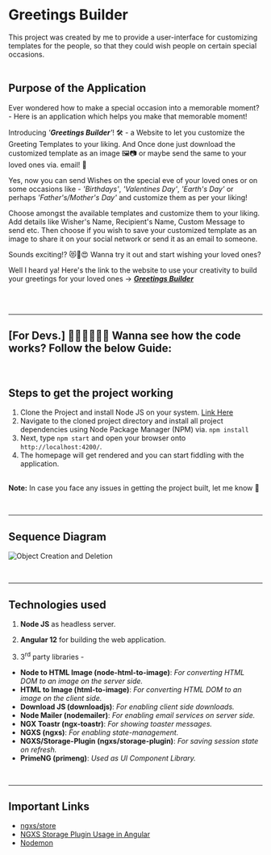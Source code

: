 # Greetings Builder

This project was created by me to provide a user-interface for customizing templates for the people, so that they could wish people on certain special occasions.  
<br>

## Purpose of the Application

Ever wondered how to make a special occasion into a memorable moment? - Here is an application which helps you make that memorable moment! 

Introducing *'**Greetings Builder**'*! 🛠 - a Website to let you customize the Greeting Templates to your liking. And Once done just download the customized template as an image 🖼📷 or maybe send the same to your loved ones via. email! 📧

Yes, now you can send Wishes on the special eve of your loved ones or on some occasions like - *'Birthdays'*, *'Valentines Day'*, *'Earth's Day'* or perhaps *'Father's/Mother's Day'* and customize them as per your liking!

Choose amongst the available templates and customize them to your liking. Add details like Wisher's Name, Recipient's Name, Custom Message to send etc. Then choose if you wish to save your customized template as an image to share it on your social network or send it as an email to someone.  

Sounds exciting!? 😻🤩😍 Wanna try it out and start wishing your loved ones?

Well I heard ya! Here's the link to the website to use your creativity to build your greetings for your loved ones -> [<b>*Greetings Builder*</b>](https://greetings-builder.herokuapp.com/)  


<br>
<br>

****



## **[For Devs.] 👷🏻‍♂️👩🏻‍💻 Wanna see how the code works? Follow the below Guide:**  

<br>

## Steps to get the project working

1) Clone the Project and install Node JS on your system. [Link Here](https://nodejs.org/en/)
2) Navigate to the cloned project directory and install all project dependencies using Node Package Manager (NPM) via. `npm install`
3) Next, type `npm start` and open your browser onto `http://localhost:4200/`.
4) The homepage will get rendered and you can start fiddling with the application.  

\
**Note:** In case you face any issues in getting the project built, let me know 🔧

<br>

****

## Sequence Diagram 

![Object Creation and Deletion](https://user-images.githubusercontent.com/22376097/169105009-e9676b16-e9ca-4292-b1b2-3e48224ce94a.jpg)

<br>

****

## Technologies used


1) <b>Node JS</b> as headless server.

2) <b>Angular 12</b> for building the web application.

3) 3<sup>rd</sup> party libraries -
<ul>
  <li> <b>Node to HTML Image (node-html-to-image)</b>: <i>For converting HTML DOM to an image on the server side.</i>
  <li> <b>HTML to Image (html-to-image)</b>: <i>For converting HTML DOM to an image on the client side.</i>
  <li> <b>Download JS (downloadjs)</b>: <i>For enabling client side downloads.</i>
  <li> <b>Node Mailer (nodemailer)</b>: <i>For enabling email services on server side.</i>
  <li> <b>NGX Toastr (ngx-toastr)</b>: <i>For showing toaster messages.</i>
  <li> <b>NGXS (ngxs)</b>: <i>For enabling state-management.</i>
  <li> <b>NGXS/Storage-Plugin (ngxs/storage-plugin)</b>: <i>For saving session state on refresh.</i>
  <li> <b>PrimeNG (primeng)</b>: <i>Used as UI Component Library.</i>
</ul>

<br>

****

## Important Links

- [ngxs/store](https://github.com/ngxs/store)
- [NGXS Storage Plugin Usage in Angular](https://medium.com/front-end-weekly/ngxs-storage-plugin-usage-in-angular-28b95795a62f)
- [Nodemon](https://github.com/remy/nodemon#nodemon)


